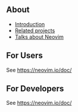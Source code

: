 ## About

- [Introduction](Introduction)
- [Related projects](Related-projects)
- [Talks about Neovim](Talks-about-Neovim)

## For Users

See https://neovim.io/doc/

## For Developers

See https://neovim.io/doc/